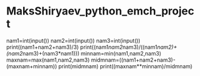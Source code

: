 # MaksShiryaev_python_emch_project
nam1=int(input())
nam2=int(input())
nam3=int(input())
print((nam1+nam2+nam3)/3)
print((nam1*nam2*nam3)/((nam1*nam2)+(nam2*nam3)+(nam3*nam1)))
minnam=min(nam1,nam2,nam3)
maxnam=max(nam1,nam2,nam3)
midmnam=((nam1+nam2+nam3)-(maxnam+minnam))
print(midmnam)
print((maxnam**minnam)/midmnam)
